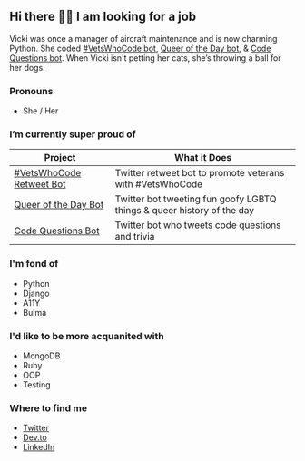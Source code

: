 ## Hi there 👋🏻 I am looking for a job

<!--
**VickiLanger/VickiLanger** is a ✨ _special_ ✨ repository because its `README.md` (this file) appears on your GitHub profile.

Here are some ideas to get you started:

- 🔭 I’m currently working on ...
- 🌱 I’m currently learning ...
- 👯 I’m looking to collaborate on ...
- 🤔 I’m looking for help with ...
- 💬 Ask me about ...
- 📫 How to reach me: ...
- 😄 Pronouns: ...
- ⚡ Fun fact: ...
-->

Vicki was once a manager of aircraft maintenance and is now charming Python. She coded [#VetsWhoCode bot](https://twitter.com/VetsWhoCodeBot), [Queer of the Day bot](https://twitter.com/@LGBTQotd), & [Code Questions bot](https://twitter.com/CodeQBot). When Vicki isn't petting her cats, she’s throwing a ball for her dogs.

### Pronouns
- She / Her

### I’m currently super proud of 
| Project | What it Does |
|-------------------------------------------------------------------------|--------------------------------------------------|
| [#VetsWhoCode Retweet Bot](https://github.com/VickiLanger/VetsWhoCode-Retweet-Bot) | Twitter retweet bot to promote veterans with #VetsWhoCode |
| [Queer of the Day Bot](https://github.com/VickiLanger/Queer-of-the-day-bot) | Twitter bot tweeting fun goofy LGBTQ things & queer history of the day |
| [Code Questions Bot](https://github.com/VickiLanger/code-questions-bot) | Twitter bot who tweets code questions and trivia |


### I'm fond of
- Python
- Django
- A11Y
- Bulma

### I'd like to be more acquanited with
- MongoDB
- Ruby
- OOP
- Testing

### Where to find me
- [Twitter](https://twitter.com/vicki_langer)
- [Dev.to](https://dev.to/vickilanger)
- [LinkedIn](https://linkedin.com/in/vickilanger)
